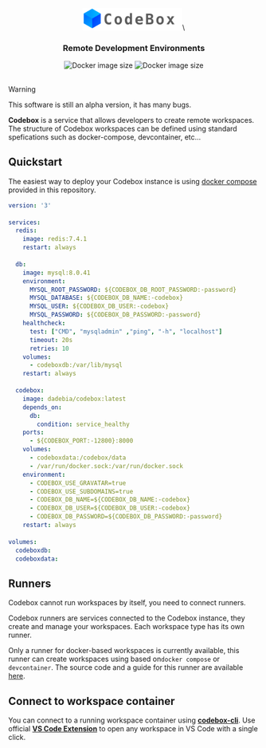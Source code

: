 <div align="center">
  <img src="./app/src/assets/images/logo-black.png" width="200">\

  <h3>
    Remote Development Environments
  </h3>
    <img alt="Docker image size" src="https://badgen.net/docker/size/dadebia/codebox?icon=docker&label=image%20size">
    <img alt="Docker image size" src="https://badgen.net/docker/pulls/dadebia/codebox?icon=docker&label=pulls">

  <br>
  <br>

</div>

> [!WARNING]  
> This software is still an alpha version, it has many bugs.

**Codebox** is a service that allows developers to create remote workspaces. The structure of Codebox workspaces can be defined using standard spefications such as docker-compose, devcontainer, etc...



## Quickstart

The easiest way to deploy your Codebox instance is using [docker compose](./docker-compose.yml) provided in this repository.

```yaml
version: '3'

services:
  redis:
    image: redis:7.4.1
    restart: always

  db:
    image: mysql:8.0.41
    environment:
      MYSQL_ROOT_PASSWORD: ${CODEBOX_DB_ROOT_PASSWORD:-password}
      MYSQL_DATABASE: ${CODEBOX_DB_NAME:-codebox}
      MYSQL_USER: ${CODEBOX_DB_USER:-codebox}
      MYSQL_PASSWORD: ${CODEBOX_DB_PASSWORD:-password}
    healthcheck:
      test: ["CMD", "mysqladmin" ,"ping", "-h", "localhost"]
      timeout: 20s
      retries: 10
    volumes:
      - codeboxdb:/var/lib/mysql
    restart: always

  codebox:
    image: dadebia/codebox:latest
    depends_on:
      db:
        condition: service_healthy
    ports:
      - ${CODEBOX_PORT:-12800}:8000
    volumes:
      - codeboxdata:/codebox/data
      - /var/run/docker.sock:/var/run/docker.sock
    environment:
      - CODEBOX_USE_GRAVATAR=true
      - CODEBOX_USE_SUBDOMAINS=true
      - CODEBOX_DB_NAME=${CODEBOX_DB_NAME:-codebox}
      - CODEBOX_DB_USER=${CODEBOX_DB_USER:-codebox}
      - CODEBOX_DB_PASSWORD=${CODEBOX_DB_PASSWORD:-password}
    restart: always

volumes:
  codeboxdb:
  codeboxdata:
```

## Runners
Codebox cannot run workspaces by itself, you need to connect runners.

Codebox runners are services connected to the Codebox instance, they create and manage your workspaces. Each workspace type has its own runner.

Only a runner for docker-based workspaces is currently available, this runner can create workspaces using based on`docker compose` or `devcontainer`. The source code and a guide for this runner are available [here](https://github.com/davidebianchi03/codebox-docker-runner).

## Connect to workspace container

You can connect to a running workspace container using [**codebox-cli**](https://github.com/davidebianchi03/codebox-cli). Use official [**VS Code Extension**](https://github.com/davidebianchi03/codebox-cli) to open any workspace in VS Code with a single click.
